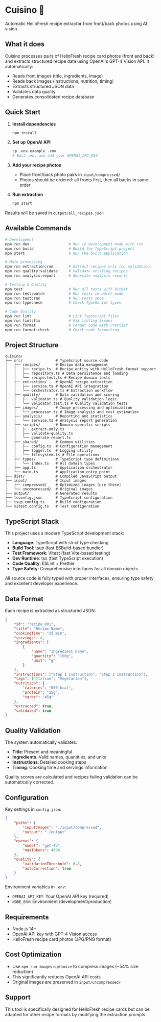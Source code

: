 # Cuisino 🍳

Automatic HelloFresh recipe extractor from front/back photos using AI vision.

## What it does

Cuisino processes pairs of HelloFresh recipe card photos (front and back) and extracts structured recipe data using OpenAI's GPT-4 Vision API. It automatically:

- Reads front images (title, ingredients, image)
- Reads back images (instructions, nutrition, timing)
- Extracts structured JSON data
- Validates data quality
- Generates consolidated recipe database

## Quick Start

1. **Install dependencies**

    ```bash
    npm install
    ```

2. **Set up OpenAI API**

    ```bash
    cp .env.example .env
    # Edit .env and add your OPENAI_API_KEY
    ```

3. **Add your recipe photos**

    - Place front/back photo pairs in `input/compressed/`
    - Photos should be ordered: all fronts first, then all backs in same order

4. **Run extraction**
    ```bash
    npm start
    ```

Results will be saved in `output/all_recipes.json`

## Available Commands

```bash
# Development
npm run dev                  # Run in development mode with tsx
npm run build                # Build the TypeScript project
npm start                    # Run the built application

# Main processing
npm run extraction:run       # Extract recipes only (no validation)
npm run quality:validate     # Validate existing recipes
npm run analysis:report      # Generate analysis reports

# Testing & Quality
npm test                     # Run all tests with Vitest
npm run test:watch           # Run tests in watch mode
npm run test:run             # Run tests once
npm run typecheck            # Check TypeScript types

# Code Quality
npm run lint                 # Lint TypeScript files
npm run lint:fix             # Fix linting issues
npm run format               # Format code with Prettier
npm run format:check         # Check code formatting
```

## Project Structure

```
cuisino/
├── src/               # TypeScript source code
│   ├── recipes/       # Recipe data management
│   │   ├── recipe.ts  # Recipe entity with HelloFresh format support
│   │   ├── repository.ts # Data persistence and loading
│   │   └── recipe.test.ts # Recipe domain tests
│   ├── extraction/    # OpenAI recipe extraction
│   │   ├── service.ts # OpenAI API integration
│   │   └── orchestrator.ts # Extraction workflow
│   ├── quality/       # Data validation and scoring
│   │   ├── validator.ts # Quality validation logic
│   │   └── validator.test.ts # Quality validation tests
│   ├── images/        # Image processing and optimization
│   │   └── processor.ts # Image analysis and cost estimation
│   ├── analysis/      # Reporting and statistics
│   │   └── service.ts # Analysis report generation
│   ├── scripts/       # Domain-specific scripts
│   │   ├── extract-only.ts
│   │   ├── validate-quality.ts
│   │   └── generate-report.ts
│   ├── shared/        # Common utilities
│   │   ├── config.ts  # Configuration management
│   │   ├── logger.ts  # Logging utility
│   │   └── filesystem.ts # File operations
│   ├── types/         # TypeScript type definitions
│   │   └── index.ts   # All domain types
│   ├── app.ts         # Application orchestrator
│   └── main.ts        # Application entry point
├── dist/              # Compiled JavaScript output
├── input/             # Input images
│   ├── compressed/    # Optimized images (use these)
│   └── uncompressed/  # Original images
├── output/            # Generated results
├── tsconfig.json      # TypeScript configuration
├── tsup.config.ts     # Build configuration
└── vitest.config.ts   # Test configuration
```

## TypeScript Stack

This project uses a modern TypeScript development stack:

- **Language**: TypeScript with strict type checking
- **Build Tool**: tsup (fast ESBuild-based bundler)
- **Test Framework**: Vitest (fast Vite-based testing)
- **Dev Runtime**: tsx (fast TypeScript execution)
- **Code Quality**: ESLint + Prettier
- **Type Safety**: Comprehensive interfaces for all domain objects

All source code is fully typed with proper interfaces, ensuring type safety and excellent developer experience.

## Data Format

Each recipe is extracted as structured JSON:

```json
{
    "id": "recipe_001",
    "title": "Recipe Name",
    "cookingTime": "25 min",
    "servings": 4,
    "ingredients": [
        {
            "name": "Ingredient name",
            "quantity": "150g",
            "unit": "g"
        }
    ],
    "instructions": ["Step 1 instruction", "Step 2 instruction"],
    "tags": ["Italian", "Vegetarian"],
    "nutrition": {
        "calories": "650 kcal",
        "protein": "25g",
        "carbs": "45g"
    },
    "extracted": true,
    "validated": true
}
```

## Quality Validation

The system automatically validates:

- **Title**: Present and meaningful
- **Ingredients**: Valid names, quantities, and units
- **Instructions**: Detailed cooking steps
- **Timing**: Cooking time and servings information

Quality scores are calculated and recipes failing validation can be automatically corrected.

## Configuration

Key settings in `config.json`:

```json
{
    "paths": {
        "inputImages": "./input/compressed",
        "output": "./output"
    },
    "openai": {
        "model": "gpt-4o",
        "maxTokens": 4096
    },
    "quality": {
        "validationThreshold": 0.8,
        "autoCorrection": true
    }
}
```

Environment variables in `.env`:

- `OPENAI_API_KEY`: Your OpenAI API key (required)
- `NODE_ENV`: Environment (development/production)

## Requirements

- Node.js 14+
- OpenAI API key with GPT-4 Vision access
- HelloFresh recipe card photos (JPG/PNG format)

## Cost Optimization

- Use `npm run images:optimize` to compress images (~54% size reduction)
- This significantly reduces OpenAI API costs
- Original images are preserved in `input/uncompressed/`

## Support

This tool is specifically designed for HelloFresh recipe cards but can be adapted for other recipe formats by modifying the extraction prompts.
